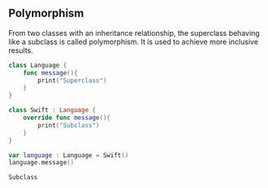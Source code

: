 ## Polymorphism
From two classes with an inheritance relationship, the superclass behaving like a subclass is called polymorphism. It is used to achieve more inclusive results.
```swift
class Language {
    func message(){
        print("Superclass")
    }
}

class Swift : Language {
    override func message(){
        print("Subclass")
    }
}
```
```swift
var language : Language = Swift()
language.message()
```
```
Subclass
```
